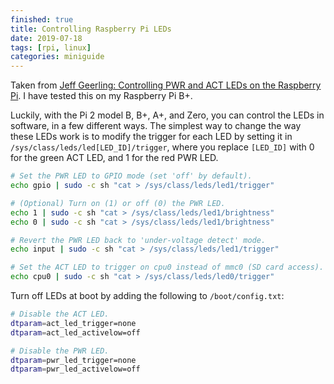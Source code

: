 ```yaml
---
finished: true
title: Controlling Raspberry Pi LEDs
date: 2019-07-18
tags: [rpi, linux]
categories: miniguide
---
```


Taken from [Jeff Geerling: Controlling PWR and ACT LEDs on the Raspberry Pi](https://www.jeffgeerling.com/blogs/jeff-geerling/controlling-pwr-act-leds-raspberry-pi). I have tested this on my Raspberry Pi B+.

Luckily, with the Pi 2 model B, B+, A+, and Zero, you can control the LEDs in software, in a few different ways. The simplest way to change the way these LEDs work is to modify the trigger for each LED by setting it in `/sys/class/leds/led[LED_ID]/trigger`, where you replace `[LED_ID]` with 0 for the green ACT LED, and 1 for the red PWR LED.
```bash
# Set the PWR LED to GPIO mode (set 'off' by default).
echo gpio | sudo -c sh "cat > /sys/class/leds/led1/trigger"

# (Optional) Turn on (1) or off (0) the PWR LED.
echo 1 | sudo -c sh "cat > /sys/class/leds/led1/brightness"
echo 0 | sudo -c sh "cat > /sys/class/leds/led1/brightness"

# Revert the PWR LED back to 'under-voltage detect' mode.
echo input | sudo -c sh "cat > /sys/class/leds/led1/trigger"

# Set the ACT LED to trigger on cpu0 instead of mmc0 (SD card access).
echo cpu0 | sudo -c sh "cat > /sys/class/leds/led0/trigger"
```

Turn off LEDs at boot by adding the following to `/boot/config.txt`:
```bash
# Disable the ACT LED.
dtparam=act_led_trigger=none
dtparam=act_led_activelow=off

# Disable the PWR LED.
dtparam=pwr_led_trigger=none
dtparam=pwr_led_activelow=off
```
